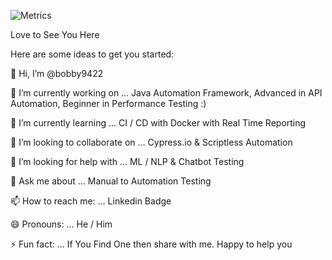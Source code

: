 ![Metrics](https://metrics.lecoq.io/bobby9422?template=classic&config.timezone=Asia%2FCalcutta)


Love to See You Here 

Here are some ideas to get you started:

👋 Hi, I’m @bobby9422

🔭 I’m currently working on ... Java Automation Framework, Advanced in API Automation, Beginner in Performance Testing :)

🌱 I’m currently learning ... CI / CD with Docker with Real Time Reporting

👯 I’m looking to collaborate on ... Cypress.io & Scriptless Automation

🤔 I’m looking for help with ... ML / NLP & Chatbot Testing

💬 Ask me about ... Manual to Automation Testing

📫 How to reach me: ... Linkedin Badge

😄 Pronouns: ... He / Him

⚡ Fun fact: ... If You Find One then share with me. Happy to help you


<!---
bobby9422/bobby9422 is a ✨ special ✨ repository because its `README.md` (this file) appears on your GitHub profile.
You can click the Preview link to take a look at your changes.
--->
